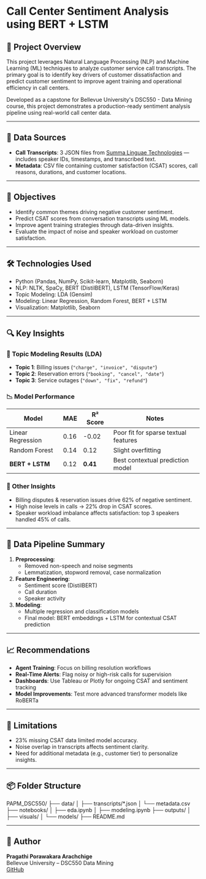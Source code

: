 # Call Center Sentiment Analysis using BERT + LSTM

## 🧠 Project Overview
This project leverages Natural Language Processing (NLP) and Machine Learning (ML) techniques to analyze customer service call transcripts. The primary goal is to identify key drivers of customer dissatisfaction and predict customer sentiment to improve agent training and operational efficiency in call centers.

Developed as a capstone for Bellevue University's DSC550 - Data Mining course, this project demonstrates a production-ready sentiment analysis pipeline using real-world call center data.

---

## 📁 Data Sources
- **Call Transcripts**: 3 JSON files from [Summa Linguae Technologies](https://summalinguae.com/data-sets/call-center-data-in-us-english/) — includes speaker IDs, timestamps, and transcribed text.
- **Metadata**: CSV file containing customer satisfaction (CSAT) scores, call reasons, durations, and customer locations.

---

## 🎯 Objectives
- Identify common themes driving negative customer sentiment.
- Predict CSAT scores from conversation transcripts using ML models.
- Improve agent training strategies through data-driven insights.
- Evaluate the impact of noise and speaker workload on customer satisfaction.

---

## 🛠️ Technologies Used
- Python (Pandas, NumPy, Scikit-learn, Matplotlib, Seaborn)
- NLP: NLTK, SpaCy, BERT (DistilBERT), LSTM (TensorFlow/Keras)
- Topic Modeling: LDA (Gensim)
- Modeling: Linear Regression, Random Forest, BERT + LSTM
- Visualization: Matplotlib, Seaborn

---

## 🔍 Key Insights

### 💬 Topic Modeling Results (LDA)
- **Topic 1**: Billing issues (`"charge", "invoice", "dispute"`)
- **Topic 2**: Reservation errors (`"booking", "cancel", "date"`)
- **Topic 3**: Service outages (`"down", "fix", "refund"`)

### 📉 Model Performance
| Model            | MAE  | R² Score | Notes                                |
|------------------|------|----------|--------------------------------------|
| Linear Regression| 0.16 | -0.02     | Poor fit for sparse textual features |
| Random Forest    | 0.14 | 0.12      | Slight overfitting                   |
| **BERT + LSTM**  | 0.12 | **0.41**  | Best contextual prediction model     |

### 🔎 Other Insights
- Billing disputes & reservation issues drive 62% of negative sentiment.
- High noise levels in calls → 22% drop in CSAT scores.
- Speaker workload imbalance affects satisfaction: top 3 speakers handled 45% of calls.

---

## 🧪 Data Pipeline Summary

1. **Preprocessing**:
   - Removed non-speech and noise segments
   - Lemmatization, stopword removal, case normalization
2. **Feature Engineering**:
   - Sentiment score (DistilBERT)
   - Call duration
   - Speaker activity
3. **Modeling**:
   - Multiple regression and classification models
   - Final model: BERT embeddings + LSTM for contextual CSAT prediction

---

## 📈 Recommendations
- **Agent Training**: Focus on billing resolution workflows
- **Real-Time Alerts**: Flag noisy or high-risk calls for supervision
- **Dashboards**: Use Tableau or Plotly for ongoing CSAT and sentiment tracking
- **Model Improvements**: Test more advanced transformer models like RoBERTa

---

## 🚧 Limitations
- 23% missing CSAT data limited model accuracy.
- Noise overlap in transcripts affects sentiment clarity.
- Need for additional metadata (e.g., customer tier) to personalize insights.

---

## 📦 Folder Structure
PAPM_DSC550/
├── data/
│ ├── transcripts/*.json
│ └── metadata.csv
├── notebooks/
│ ├── eda.ipynb
│ ├── modeling.ipynb
├── outputs/
│ ├── visuals/
│ └── models/
├── README.md


---

## 👤 Author
**Pragathi Porawakara Arachchige**  
Bellevue University – DSC550 Data Mining  
[GitHub](https://github.com/PragathiM007)
